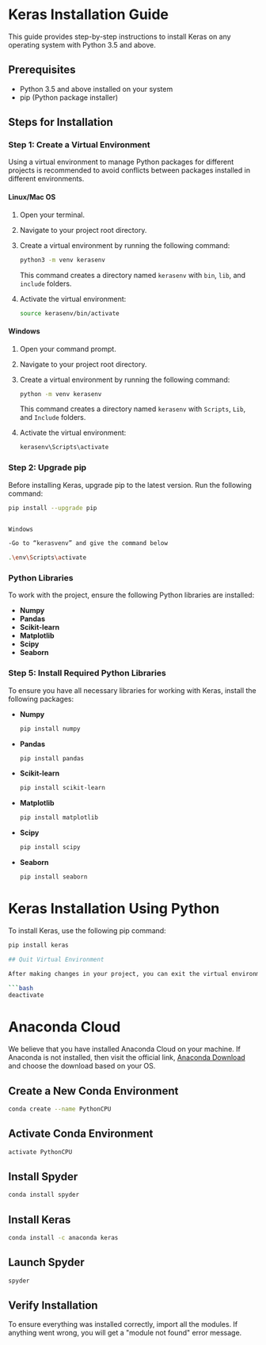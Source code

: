 # Keras Installation Guide

This guide provides step-by-step instructions to install Keras on any operating system with Python 3.5 and above.

## Prerequisites

- Python 3.5 and above installed on your system
- pip (Python package installer)

## Steps for Installation

### Step 1: Create a Virtual Environment

Using a virtual environment to manage Python packages for different projects is recommended to avoid conflicts between packages installed in different environments.

#### Linux/Mac OS

1. Open your terminal.
2. Navigate to your project root directory.
3. Create a virtual environment by running the following command:

    ```bash
    python3 -m venv kerasenv
    ```

    This command creates a directory named `kerasenv` with `bin`, `lib`, and `include` folders.

4. Activate the virtual environment:

    ```bash
    source kerasenv/bin/activate
    ```

#### Windows

1. Open your command prompt.
2. Navigate to your project root directory.
3. Create a virtual environment by running the following command:

    ```bash
    python -m venv kerasenv
    ```

    This command creates a directory named `kerasenv` with `Scripts`, `Lib`, and `Include` folders.

4. Activate the virtual environment:

    ```bash
    kerasenv\Scripts\activate
    ```

### Step 2: Upgrade pip

Before installing Keras, upgrade pip to the latest version. Run the following command:

```bash
pip install --upgrade pip


Windows

-Go to “kerasvenv” and give the command below

.\env\Scripts\activate
```

### Python Libraries

To work with the project, ensure the following Python libraries are installed:

- **Numpy**
- **Pandas**
- **Scikit-learn**
- **Matplotlib**
- **Scipy**
- **Seaborn**


### Step 5: Install Required Python Libraries

To ensure you have all necessary libraries for working with Keras, install the following packages:

- **Numpy**

    ```bash
    pip install numpy
    ```

- **Pandas**

    ```bash
    pip install pandas
    ```

- **Scikit-learn**

    ```bash
    pip install scikit-learn
    ```

- **Matplotlib**

    ```bash
    pip install matplotlib
    ```

- **Scipy**

    ```bash
    pip install scipy
    ```

- **Seaborn**

    ```bash
    pip install seaborn
    ```


# Keras Installation Using Python

To install Keras, use the following pip command:

```bash
pip install keras

## Quit Virtual Environment

After making changes in your project, you can exit the virtual environment by using the following command:

```bash
deactivate

```
# Anaconda Cloud

We believe that you have installed Anaconda Cloud on your machine. If Anaconda is not installed, then visit the official link, [Anaconda Download](https://www.anaconda.com/download) and choose the download based on your OS.

## Create a New Conda Environment

```bash
conda create --name PythonCPU

```
## Activate Conda Environment

```bash
activate PythonCPU
```
## Install Spyder

```bash
conda install spyder
```

## Install Keras

```bash
conda install -c anaconda keras
```

## Launch Spyder

```bash
spyder
```

## Verify Installation

To ensure everything was installed correctly, import all the modules. If anything went wrong, you will get a "module not found" error message.





